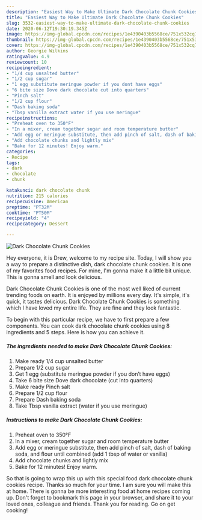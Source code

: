 ```yaml
---
description: "Easiest Way to Make Ultimate Dark Chocolate Chunk Cookies"
title: "Easiest Way to Make Ultimate Dark Chocolate Chunk Cookies"
slug: 3532-easiest-way-to-make-ultimate-dark-chocolate-chunk-cookies
date: 2020-06-12T19:30:19.345Z
image: https://img-global.cpcdn.com/recipes/1e4390403b5568ce/751x532cq70/dark-chocolate-chunk-cookies-recipe-main-photo.jpg
thumbnail: https://img-global.cpcdn.com/recipes/1e4390403b5568ce/751x532cq70/dark-chocolate-chunk-cookies-recipe-main-photo.jpg
cover: https://img-global.cpcdn.com/recipes/1e4390403b5568ce/751x532cq70/dark-chocolate-chunk-cookies-recipe-main-photo.jpg
author: Georgie Wilkins
ratingvalue: 4.9
reviewcount: 10
recipeingredient:
- "1/4 cup unsalted butter"
- "1/2 cup sugar"
- "1 egg substitute meringue powder if you dont have eggs"
- "6 bite size Dove dark chocolate cut into quarters"
- "Pinch salt"
- "1/2 cup flour"
- "Dash baking soda"
- "Tbsp vanilla extract water if you use meringue"
recipeinstructions:
- "Preheat oven to 350°F"
- "In a mixer, cream together sugar and room temperature butter"
- "Add egg or meringue substitute, then add pinch of salt, dash of baking soda, and flour until combined (add 1 tbsp of water or vanilla)"
- "Add chocolate chunks and lightly mix"
- "Bake for 12 minutes! Enjoy warm."
categories:
- Recipe
tags:
- dark
- chocolate
- chunk

katakunci: dark chocolate chunk 
nutrition: 215 calories
recipecuisine: American
preptime: "PT32M"
cooktime: "PT50M"
recipeyield: "4"
recipecategory: Dessert

---
```



![Dark Chocolate Chunk Cookies](https://img-global.cpcdn.com/recipes/1e4390403b5568ce/751x532cq70/dark-chocolate-chunk-cookies-recipe-main-photo.jpg)

Hey everyone, it is Drew, welcome to my recipe site. Today, I will show you a way to prepare a distinctive dish, dark chocolate chunk cookies. It is one of my favorites food recipes. For mine, I'm gonna make it a little bit unique. This is gonna smell and look delicious.



Dark Chocolate Chunk Cookies is one of the most well liked of current trending foods on earth. It is enjoyed by millions every day. It's simple, it's quick, it tastes delicious. Dark Chocolate Chunk Cookies is something which I have loved my entire life. They are fine and they look fantastic.


To begin with this particular recipe, we have to first prepare a few components. You can cook dark chocolate chunk cookies using 8 ingredients and 5 steps. Here is how you can achieve it.

<!--inarticleads1-->

##### The ingredients needed to make Dark Chocolate Chunk Cookies:

1. Make ready 1/4 cup unsalted butter
1. Prepare 1/2 cup sugar
1. Get 1 egg (substitute meringue powder if you don’t have eggs)
1. Take 6 bite size Dove dark chocolate (cut into quarters)
1. Make ready Pinch salt
1. Prepare 1/2 cup flour
1. Prepare Dash baking soda
1. Take Tbsp vanilla extract (water if you use meringue)




<!--inarticleads2-->

##### Instructions to make Dark Chocolate Chunk Cookies:

1. Preheat oven to 350°F
1. In a mixer, cream together sugar and room temperature butter
1. Add egg or meringue substitute, then add pinch of salt, dash of baking soda, and flour until combined (add 1 tbsp of water or vanilla)
1. Add chocolate chunks and lightly mix
1. Bake for 12 minutes! Enjoy warm.




So that is going to wrap this up with this special food dark chocolate chunk cookies recipe. Thanks so much for your time. I am sure you will make this at home. There is gonna be more interesting food at home recipes coming up. Don't forget to bookmark this page in your browser, and share it to your loved ones, colleague and friends. Thank you for reading. Go on get cooking!
